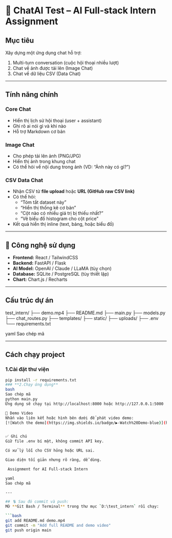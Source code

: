 # 💬 ChatAI Test – AI Full-stack Intern Assignment

##  Mục tiêu
Xây dựng một ứng dụng chat hỗ trợ:
1.  Multi-turn conversation (cuộc hội thoại nhiều lượt)
2.  Chat về ảnh được tải lên (Image Chat)
3.  Chat về dữ liệu CSV (Data Chat)

---

##  Tính năng chính

###  Core Chat
- Hiển thị lịch sử hội thoại (user + assistant)
- Ghi rõ ai nói gì và khi nào
- Hỗ trợ Markdown cơ bản

###  Image Chat
- Cho phép tải lên ảnh (PNG/JPG)
- Hiển thị ảnh trong khung chat
- Có thể hỏi về nội dung trong ảnh (VD: “Ảnh này có gì?”)

###  CSV Data Chat
- Nhận CSV từ **file upload** hoặc **URL (GitHub raw CSV link)**
- Có thể hỏi:
  - “Tóm tắt dataset này”
  - “Hiển thị thống kê cơ bản”
  - “Cột nào có nhiều giá trị bị thiếu nhất?”
  - “Vẽ biểu đồ histogram cho cột price”
- Kết quả hiển thị inline (text, bảng, hoặc biểu đồ)

---

## 🧩 Công nghệ sử dụng
- **Frontend:** React / TailwindCSS  
- **Backend:** FastAPI / Flask  
- **AI Model:** OpenAI / Claude / LLaMA (tùy chọn)  
- **Database:** SQLite / PostgreSQL (tùy thiết lập)  
- **Chart:** Chart.js / Recharts  

---

##  Cấu trúc dự án

test_intern/
├── demo.mp4 
├── README.md
├── main.py
├── models.py
├── chat_routes.py
├── templates/
├── static/
├── uploads/
├── .env
└── requirements.txt

yaml
Sao chép mã

---

##  Cách chạy project

### 1.Cài đặt thư viện
```bash
pip install -r requirements.txt
### **2.Chạy ứng dụng**
bash
Sao chép mã
python main.py
Ứng dụng sẽ chạy tại http://localhost:8000 hoặc http://127.0.0.1:5000

🎥 Demo Video
Nhấn vào liên kết hoặc hình bên dưới để phát video demo:
[![Watch the demo](https://img.shields.io/badge/▶️-Watch%20Demo-blue)](https://github.com/NgocQuy3006/ChatAI_test/raw/main/demo.mp4)


✅ Ghi chú
Giữ file .env bí mật, không commit API key.

Có xử lý lỗi cho CSV hỏng hoặc URL sai.

Giao diện tối giản nhưng rõ ràng, dễ dùng.

 Assignment for AI Full-stack Intern

yaml
Sao chép mã

---

## 🪜 Sau đó commit và push:
Mở **Git Bash / Terminal** trong thư mục `D:\test_intern` rồi chạy:

```bash
git add README.md demo.mp4
git commit -m "Add full README and demo video"
git push origin main

